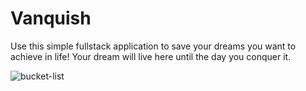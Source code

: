 # Vanquish 

Use this simple fullstack application to save your dreams you want to achieve in life! Your dream will live here until the day you conquer it.

![bucket-list](https://user-images.githubusercontent.com/101942628/170903225-4dec1381-ec8a-49fb-8236-e3a8a7ffd768.PNG)
